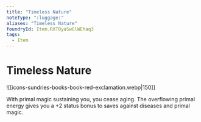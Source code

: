 ```yaml
---
title: "Timeless Nature"
noteType: ":luggage:"
aliases: "Timeless Nature"
foundryId: Item.RXTOyaSwGlWEhaq3
tags:
  - Item
---
```


# Timeless Nature
![[icons-sundries-books-book-red-exclamation.webp|150]]

With primal magic sustaining you, you cease aging. The overflowing primal energy gives you a +2 status bonus to saves against diseases and primal magic.
